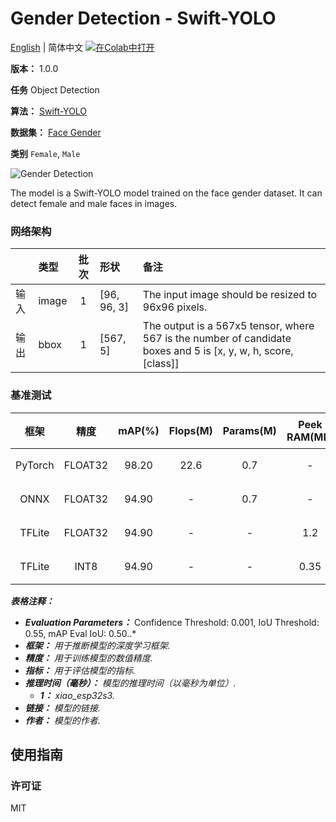 # Gender Detection - Swift-YOLO

[English](../en/Gender_Detection_Swift-YOLO_96.md) | 简体中文 [![在Colab中打开](https://colab.research.google.com/assets/colab-badge.svg)](https://colab.research.google.com/github/seeed-studio/sscma-model-zoo/blob/main/notebooks/zh_CN/Gender_Detection_Swift-YOLO_96.ipynb)

**版本：** 1.0.0

**任务** Object Detection

**算法：** [Swift-YOLO](configs/yolov5/yolov5_tiny_1xb16_300e_coco.py)

**数据集：** [Face Gender](https://universe.roboflow.com/seeed-studio-esmjg/person-detection-eetev)

**类别** `Female`, `Male`

![Gender Detection](https://files.seeedstudio.com/sscma/static/gender_cls.png)

The model is a Swift-YOLO model trained on the face gender dataset. It can detect female and male faces in images.

### 网络架构

|      | 类型   |  批次  | 形状        | 备注                                                                                                           |
|:-----|:-------|:------:|:------------|:---------------------------------------------------------------------------------------------------------------|
| 输入 | image  |   1    | [96, 96, 3] | The input image should be resized to 96x96 pixels.                                                             |
| 输出 | bbox   |   1    | [567, 5]    | The output is a 567x5 tensor, where 567 is the number of candidate boxes and 5 is [x, y, w, h, score, [class]] |
### 基准测试

|  框架   |  精度   |  mAP(%)  |  Flops(M)  |  Params(M)  |  Peek RAM(MB)  |    Inference(ms)    |                                                                                 下载                                                                                 |     作者     |
|:-------:|:-------:|:--------:|:----------:|:-----------:|:--------------:|:-------------------:|:--------------------------------------------------------------------------------------------------------------------------------------------------------------------:|:------------:|
| PyTorch | FLOAT32 |  98.20   |    22.6    |     0.7     |       -        |          -          |      [链接](https://files.seeedstudio.com/sscma/model_zoo/detection/models/gender/swift-yolo_tiny_gender_96_sha1_9d62ea47febade3f95cde715588b0e98377cd2f5.pth)       | Seeed Studio |
|  ONNX   | FLOAT32 |  94.90   |     -      |     0.7     |       -        |          -          |  [链接](https://files.seeedstudio.com/sscma/model_zoo/detection/models/gender/swift-yolo_tiny_gender_96_float32_sha1_16032922c6531011b1bfdbb2468415211c6dfc85.onnx)  | Seeed Studio |
| TFLite  | FLOAT32 |  94.90   |     -      |      -      |      1.2       |          -          | [链接](https://files.seeedstudio.com/sscma/model_zoo/detection/models/gender/swift-yolo_tiny_gender_96_float32_sha1_dfee634f289c9a7ad692c8bd558bdb3212756a4c.tflite) | Seeed Studio |
| TFLite  |  INT8   |  94.90   |     -      |      -      |      0.35      | 200.0<sup>(1)</sup> |  [链接](https://files.seeedstudio.com/sscma/model_zoo/detection/models/gender/swift-yolo_tiny_gender_96_int8_sha1_8078326f275ce87a371bbb273b010f9dce93f1c0.tflite)   | Seeed Studio |

***表格注释：***

- ***Evaluation Parameters：***  Confidence Threshold: 0.001, IoU Threshold: 0.55, mAP Eval IoU: 0.50..*
- ***框架：** 用于推断模型的深度学习框架.*
- ***精度：** 用于训练模型的数值精度.*
- ***指标：** 用于评估模型的指标.*
- ***推理时间（毫秒）：** 模型的推理时间（以毫秒为单位）.*
  - ***1：** xiao_esp32s3.*
- ***链接：** 模型的链接.*
- ***作者：** 模型的作者.*

## 使用指南

### 许可证

MIT

